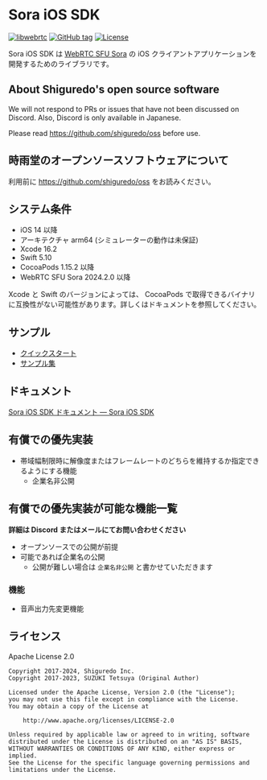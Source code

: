 # Sora iOS SDK

[![libwebrtc](https://img.shields.io/badge/libwebrtc-136.7103-blue.svg)](https://chromium.googlesource.com/external/webrtc/+/branch-heads/7103)
[![GitHub tag](https://img.shields.io/github/tag/shiguredo/sora-ios-sdk.svg)](https://github.com/shiguredo/sora-ios-sdk)
[![License](https://img.shields.io/badge/License-Apache%202.0-blue.svg)](https://opensource.org/licenses/Apache-2.0)

Sora iOS SDK は [WebRTC SFU Sora](https://sora.shiguredo.jp) の iOS クライアントアプリケーションを開発するためのライブラリです。

## About Shiguredo's open source software

We will not respond to PRs or issues that have not been discussed on Discord. Also, Discord is only available in Japanese.

Please read https://github.com/shiguredo/oss before use.

## 時雨堂のオープンソースソフトウェアについて

利用前に https://github.com/shiguredo/oss をお読みください。

## システム条件

- iOS 14 以降
- アーキテクチャ arm64 (シミュレーターの動作は未保証)
- Xcode 16.2
- Swift 5.10
- CocoaPods 1.15.2 以降
- WebRTC SFU Sora 2024.2.0 以降

Xcode と Swift のバージョンによっては、 CocoaPods で取得できるバイナリに互換性がない可能性があります。詳しくはドキュメントを参照してください。

## サンプル

- [クイックスタート](https://github.com/shiguredo/sora-ios-sdk-quickstart)
- [サンプル集](https://github.com/shiguredo/sora-ios-sdk-samples)

## ドキュメント

[Sora iOS SDK ドキュメント — Sora iOS SDK](https://sora-ios-sdk.shiguredo.jp/)

## 有償での優先実装

- 帯域幅制限時に解像度またはフレームレートのどちらを維持するか指定できるようにする機能
  - 企業名非公開

## 有償での優先実装が可能な機能一覧

**詳細は Discord またはメールにてお問い合わせください**

- オープンソースでの公開が前提
- 可能であれば企業名の公開
  - 公開が難しい場合は `企業名非公開` と書かせていただきます

### 機能

- 音声出力先変更機能

## ライセンス

Apache License 2.0

```
Copyright 2017-2024, Shiguredo Inc.
Copyright 2017-2023, SUZUKI Tetsuya (Original Author)

Licensed under the Apache License, Version 2.0 (the "License");
you may not use this file except in compliance with the License.
You may obtain a copy of the License at

    http://www.apache.org/licenses/LICENSE-2.0

Unless required by applicable law or agreed to in writing, software
distributed under the License is distributed on an "AS IS" BASIS,
WITHOUT WARRANTIES OR CONDITIONS OF ANY KIND, either express or implied.
See the License for the specific language governing permissions and
limitations under the License.
```
